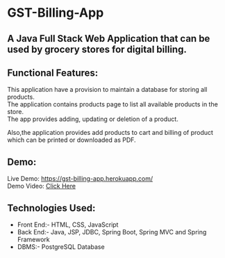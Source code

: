 # GST-Billing-App
## A Java Full Stack Web Application that can be used by grocery stores for digital billing. 

## Functional Features:
This application have a provision to maintain a database for storing all products.  
The application contains products page to list all available products in the store.  
The app provides adding, updating or deletion of a product.  
 
Also,the application provides add products to cart and billing of product which can be printed or downloaded as PDF.  


## Demo:
   Live Demo: https://gst-billing-app.herokuapp.com/  
  Demo Video: [Click Here](https://drive.google.com/file/d/1w_VFpMfXXY1CpVlwgGTmWVVlnYL_8ZP9/view)  
  
## Technologies Used:
  * Front End:- HTML, CSS, JavaScript  
  * Back End:- Java, JSP, JDBC, Spring Boot, Spring MVC and Spring Framework  
  * DBMS:- PostgreSQL Database   

 
